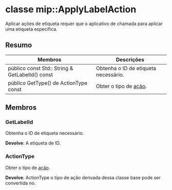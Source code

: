 # <a name="class-mipapplylabelaction"></a>classe mip::ApplyLabelAction 
Aplicar ações de etiqueta requer que o aplicativo de chamada para aplicar uma etiqueta específica.
  
## <a name="summary"></a>Resumo
 Membros                        | Descrições                                
--------------------------------|---------------------------------------------
 público const Std:: String & GetLabelId() const  |  Obtenha o ID de etiqueta necessário.
 público GetType() de ActionType const  |  Obter o tipo de [ação](class_mip_action.md).
  
## <a name="members"></a>Membros
  
### <a name="getlabelid"></a>GetLabelId
Obtenha o ID de etiqueta necessário.

  
**Devolve**: A etiqueta de ID.
  
### <a name="actiontype"></a>ActionType
Obter o tipo de [ação](class_mip_action.md).

  
**Devolve**: ActionType o tipo de ação derivada dessa classe base pode ser convertida no.